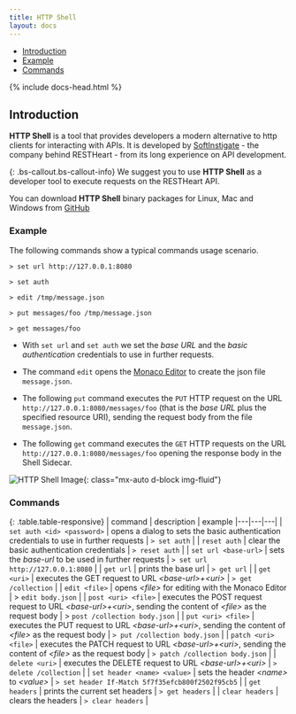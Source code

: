 ```yaml
---
title: HTTP Shell
layout: docs
---
```


<div markdown="1" class="d-none d-xl-block col-xl-2 order-last bd-toc">

-   [Introduction](#introduction)
-   [Example](#example)
-   [Commands](#commands)

</div>
<div markdown="1" class="col-12 col-md-9 col-xl-8 py-md-3 bd-content">

{% include docs-head.html %}

## Introduction

**HTTP Shell** is a tool that provides developers a modern alternative to http clients for interacting with APIs. It is developed by [SoftInstigate](https://softinstigate.com) - the company behind RESTHeart - from its long experience on API development.

{: .bs-callout.bs-callout-info}
We suggest you to use **HTTP Shell** as a developer tool to execute requests on the RESTHeart API.

You can download **HTTP Shell** binary packages for Linux, Mac and Windows from [GitHub](https://github.com/SoftInstigate/http-shell/releases)

### Example

The following commands show a typical commands usage scenario.

```
> set url http://127.0.0.1:8080

> set auth

> edit /tmp/message.json

> put messages/foo /tmp/message.json

> get messages/foo
```

- With `set url` and `set auth` we set the *base URL* and the *basic authentication* credentials to use in further requests.

- The command `edit` opens the [Monaco Editor](https://github.com/Microsoft/monaco-editor) to create the json file `message.json`.

- The following `put` command executes the `PUT` HTTP request on the URL `http://127.0.0.1:8080/messages/foo` (that is the *base URL* plus the specified resource URI), sending the request body from the file `message.json`.

- The following `get` command executes the `GET` HTTP requests on the URL `http://127.0.0.1:8080/messages/foo` opening the response body in the Shell Sidecar.

![HTTP Shell Image](https://github.com/SoftInstigate/http-shell/blob/master/plugins/plugin-client-default/images/httpshellImage.png?raw=true){: class="mx-auto d-block img-fluid"}

### Commands

{: .table.table-responsive}
| command | description | example
|---|---|---|
| `set auth <id> <password>` | opens a dialog to sets the basic authentication credentials to use in further requests | `> set auth` |
| `reset auth` | clear the basic authentication credentials | `> reset auth` |
| `set url <base-url>` | sets the *base-url* to be used in further requests | `> set url http://127.0.0.1:8080` |
| `get url` | prints the base url | `> get url` |
| `get <uri>` | executes the GET request to URL *&lt;base-url&gt;+&lt;uri&gt;* | `> get /collection` |
| `edit <file>` | opens *&lt;file&gt;* for editing with the Monaco Editor | > `edit body.json` |
| `post <uri> <file>` | executes the POST request request to URL *&lt;base-url>+&lt;uri&gt;*, sending the content of *&lt;file&gt;* as the request body | > `post /collection body.json` |
| `put <uri> <file>` | executes the PUT request to URL *&lt;base-url&gt;+&lt;uri&gt;*, sending the content of *&lt;file&gt;* as the request body | `> put /collection body.json` |
| `patch <uri> <file>` | executes the PATCH request to URL *&lt;base-url&gt;+&lt;uri&gt;*, sending the content of *&lt;file&gt;* as the request body | `> patch /collection body.json` |
| `delete <uri>` | executes the DELETE request to URL *&lt;base-url&gt;+&lt;uri&gt;* | `> delete /collection` |
| `set header <name> <value>` | sets the header *&lt;name&gt;* to *&lt;value&gt;* | `> set header If-Match 5f7f35efcb800f2502f95cb5` |
| `get headers` | prints the current set headers | `> get headers` |
| `clear headers` | clears the headers | `> clear headers` |

</div>